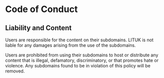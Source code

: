 # Code of Conduct

## Liability and Content
Users are responsible for the content on their subdomains. LITUK
is not liable for any damages arising from the use of the subdomains.

Users are prohibited from using their subdomains to host or distribute
any content that is illegal, defamatory, discriminatory, or that promotes
hate or violence. Any subdomains found to be in violation of this policy
will be removed.
